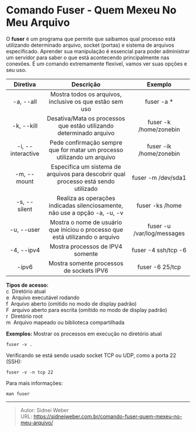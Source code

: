 # Comando Fuser - Quem Mexeu No Meu Arquivo


O **fuser** é um programa que permite que saibamos qual processo está utilizando determinado arquivo, socket (portas) e sistema de arquivos especificado. Aprender sua manipulação é essencial para poder administrar um servidor para saber o que está acontecendo principalmente nas conexões. É um comando extremamente flexível, vamos ver suas opções e seu uso.

| Diretiva   | Descrição   |  Exemplo |
|:----------:|:-------------:|:------:|
| -a, --all | Mostra todos os arquivos, inclusive os que estão sem uso | fuser -a * |
| -k, --kill | Desativa/Mata os processos que estão utilizando determinado arquivo  | fuser -k /home/zonebin |
| -i, --interactive | Pede confirmação sempre que for matar um processo utilizando um arquivo | fuser -ik /home/zonebin |
| -m, --mount | Especifica um sistema de arquivos para descobrir qual processo está sendo utilizado | fuser -m /dev/sda1 |
| -s, --silent | Realiza as operações indicadas silenciosamente, não use a opção -a, -u, -v | fuser -ks /home |
| -u, --user | Mostra o nome de usuário que iniciou o processo que está utilizando o arquivo | fuser -u /var/log/messages |
| -4, --ipv4 | Mostra processos de IPV4 somente | fuser -4 ssh/tcp -6 |
| -ipv6 | Mostra somente processos de sockets IPV6 | fuser -6 25/tcp |

**Tipos de acesso:**  
c  Diretório atual  
e  Arquivo executável rodando  
f  Arquivo aberto (omitido no modo de display padrão)  
F  arquivo aberto para escrita (omitido no modo de display padrão)  
r  Diretório root  
m  Arquivo mapeado ou biblioteca compartilhada

**Exemplos:**
Mostrar os processos em execução no diretório atual

```shell
fuser -v .
```

Verificando se está sendo usado socket TCP ou UDP, como a porta 22 (SSH):

```shell
fuser -v -n tcp 22
```

Para mais informações:

```shell
man fuser
```


---

> Autor: Sidnei Weber  
> URL: https://sidneiweber.com.br/comando-fuser-quem-mexeu-no-meu-arquivo/  


